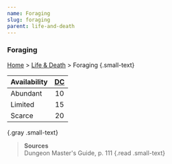 ```yaml
---
name: Foraging
slug: foraging
parent: life-and-death
---
```

### Foraging
[Home](dm-operations-center) > [Life & Death](life-and-death) > Foraging {.small-text}

| Availability | [DC](difficulty-class)  |
| ------------ | :-: |
| Abundant     | 10  |
| Limited      | 15  |
| Scarce       | 20  |
{.gray .small-text}

> **Sources** <br/>
> Dungeon Master's Guide, p. 111
{.read .small-text}
